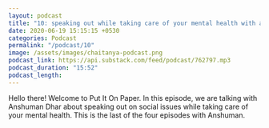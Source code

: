 ```yaml
---
layout: podcast
title: "10: speaking out while taking care of your mental health with anshuman"
date: 2020-06-19 15:15:15 +0530
categories: Podcast
permalink: "/podcast/10"
image: /assets/images/chaitanya-podcast.png
podcast_link: https://api.substack.com/feed/podcast/762797.mp3
podcast_duration: "15:52"
podcast_length:
---
```

Hello there! Welcome to Put It On Paper. In this episode, we are talking with Anshuman Dhar about speaking out on social issues while taking care of your mental health. This is the last of the four episodes with Anshuman.